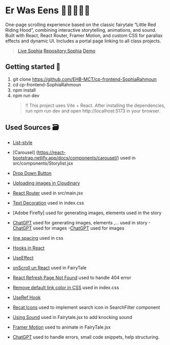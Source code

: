 # Er Was Eens 🐉🧚🏽🐲🧌

One-page scrolling experience based on the classic fairytale “Little Red Riding Hood”, combining interactive storytelling, animations, and sound. Built with React, React Router, Framer Motion, and custom CSS for parallax effects and dynamic UI. Includes a portal page linking to all class projects.

>[Live,Sophia](https://ehb-mct.github.io/cp-frontend-SophiaRahmoun/fairytale)
>[Repository,Sophia](https://github.com/EHB-MCT/cp-frontend-SophiaRahmoun)
>[Demo](https://youtu.be/L_6V4UuQLTU)

## Getting started 💃

1. git clone https://github.com/EHB-MCT/cp-frontend-SophiaRahmoun
2. cd cp-frontend-SophiaRahmoun
3. npm install
4. npm run dev
   > ‼️ This project uses Vite + React.
   > After installing the dependencies, run npm run dev and open http://localhost:5173 in your browser.

## Used Sources 🗃️

- [List-style](https://developer.mozilla.org/en-US/docs/Web/CSS/list-style)
- [Carousel] (https://react-bootstrap.netlify.app/docs/components/carousel/) used in src/components/Storylist.jsx
- [Drop Down Button](https://react-bootstrap.netlify.app/docs/components/dropdowns/)
- [Uploading images in Cloudinary](https://cloudinary.com/documentation/upload_images)
- [React Router](https://www.w3schools.com/react/react_router.asp) used in src/main.jsx
- [Text Decoration](https://www.w3schools.com/css/css_link.asp) used in index.css
- [Adobe Firefly] used for generating images, elements used in the story
- [ChatGPT](https://chatgpt.com/share/682f106b-b8c8-8006-aab9-813a511ebfcd) used for generating images, elements ,... used in story -[ChatGPT](https://chatgpt.com/share/6834fab7-d3bc-8006-8049-75c453a9b186) used for images -[ChatGPT](https://chatgpt.com/share/682f106b-bbc0-8006-97fb-b4bdc39c26a7) used for images
- [line spacing](https://www.shecodes.io/athena/51992-how-to-change-line-spacing-in-css#:~:text=To%20change%20the%20line%20spacing,decrease%20the%20space%20between%20lines.) used in css
- [Hooks in React](https://www.w3schools.com/react/react_hooks.asp)
- [UseEffect](https://react.dev/reference/react/useEffect)

- [onScroll un React](https://stackoverflow.com/questions/29725828/update-style-of-a-component-onscroll-in-react-js) used in FairyTale
- [React Refresh Page Not Found](https://www.youtube.com/watch?v=fuGu-Ponjf8&ab_channel=Emmi) used to handle 404 error
- [Remove default link color in CSS](https://stackoverflow.com/questions/6722467/how-do-i-remove-the-default-link-color-of-the-html-hyperlink-a-tag) used in index.css
- [UseRef Hook](https://www.w3schools.com/react/react_useref.asp)
- [Recat Icons](https://react-icons.github.io/react-icons/) used to implement search icon in SearchFilter component
- [Using Sound](https://www.joshwcomeau.com/react/announcing-use-sound-react-hook/) used in Fairytale.jsx to add knocking sound
- [Framer Motion](https://www.npmjs.com/package/framer-motion) used to animate in FairyTale.jsx
- [ChatGPT](https://chatgpt.com/share/6834fb86-1638-8006-82ab-c39cfd8c5cae) used to handle errors, small code snippets, help structuring.
